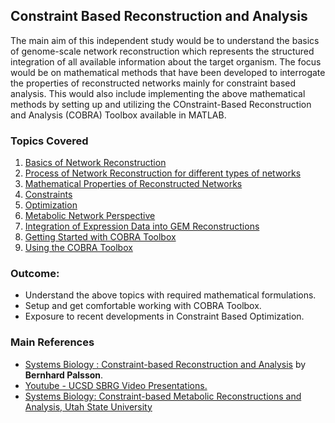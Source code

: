 ## Constraint Based Reconstruction and Analysis

The main aim of this independent study would be to understand the basics of genome-scale network reconstruction which represents the structured integration of all available information about the target organism. The focus would be on mathematical methods that have been developed to interrogate the properties of reconstructed networks mainly for constraint based analysis. This would also include implementing the above mathematical methods by setting up and utilizing the COnstraint-Based Reconstruction and Analysis (COBRA) Toolbox available in MATLAB.

### Topics Covered
1. [Basics of Network Reconstruction](files/basics.md)
2. [Process of Network Reconstruction for different types of networks](files/process.md)
3. [Mathematical Properties of Reconstructed Networks](files/math.md)
4. [Constraints](files/constraints.md)
5. [Optimization](files/optimize.md)
6. [Metabolic Network Perspective](files/metabolic.md)
7. [Integration of Expression Data into GEM Reconstructions](files/integration.md)
8. [Getting Started with COBRA Toolbox](files/cobra.md)
9. [Using the COBRA Toolbox](files/software.md)

### Outcome:
  - Understand the above topics with required mathematical formulations.
  - Setup and get comfortable working with COBRA Toolbox.
  - Exposure to recent developments in Constraint Based Optimization.

### Main References
  - [Systems Biology : Constraint-based Reconstruction and Analysis](https://www.cambridge.org/us/academic/subjects/life-sciences/genomics-bioinformatics-and-systems-biology/systems-biology-constraint-based-reconstruction-and-analysis?format=HB) by **Bernhard Palsson**.
  - [Youtube - UCSD SBRG Video Presentations.](https://www.youtube.com/channel/UC_FFJA0zLSkgKKNIquaF12g/videos)
  - [Systems Biology: Constraint-based Metabolic Reconstructions and Analysis, Utah State University](https://systemsbiology.usu.edu/)
